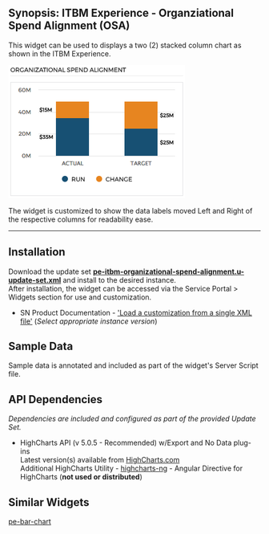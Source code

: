 ## Synopsis: ITBM Experience - Organziational Spend Alignment (OSA)

This widget can be used to displays a two (2) stacked column chart as shown in the ITBM Experience.

![](../images/pe-itbm-organizational-spend-alignment.png)

The widget is customized to show the data labels moved Left and Right of the respective columns for readability ease.

***

## Installation

Download the update set **[pe-itbm-organizational-spend-alignment.u-update-set.xml]()** and install to the desired instance.
<br/>After installation, the widget can be accessed via the Service Portal > Widgets section for use and customization.
* SN Product Documentation - ['Load a customization from a single XML file'](https://docs.servicenow.com/search?q=Load+a+customization+from+a+single+XML+file)   (<i>Select appropriate instance version</i>)

## Sample Data
Sample data is annotated and included as part of the widget's Server Script file.

## API Dependencies
<i>Dependencies are included and configured as part of the provided Update Set.</i>
* HighCharts API (v 5.0.5 - Recommended)  w/Export and No Data plug-ins
  <br/>Latest version(s) available from [HighCharts.com](http://http://www.highcharts.com/products/highcharts/)
  <br/>Additional HighCharts Utility - [highcharts-ng](https://github.com/pablojim/highcharts-ng) - Angular Directive for HighCharts (__not used or distributed__)

## Similar Widgets
[pe-bar-chart](https://github.com/platform-experience/serviceportal-widget-library/tree/master/highcharts/pe-bar-chart)
